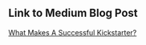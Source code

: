 ## Link to Medium Blog Post
[What Makes A Successful Kickstarter?](https://medium.com/@peggy.krom/what-makes-a-successful-kickstarter-1eba137c9128)
